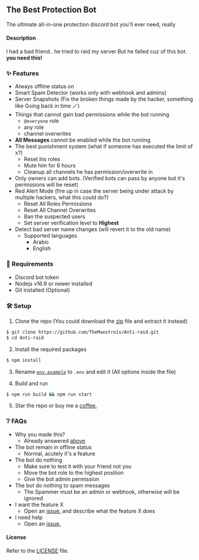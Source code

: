 ## The Best Protection Bot
The ultimate all-in-one protection discord bot you'll ever need, really

#### Description
I had a bad friend.. he tried to raid my server
But he failed cuz of this bot. **you need this!**


### ✨ Features
- Always offline status on
- Smart Spam Detector (works only with webhook and admins)
- Server Snapshots (Fix the broken things made by the hacker, something like Going back in time 🪄)
- Things that cannot gain bad permissions while the bot running
  - `@everyone` role
  - any role
  - channel overwrites 
- **All Messages** cannot be enabled while the bot running
- The best punishment system (what if someone has executed the limit of x?)
  - Reset his roles
  - Mute him for 6 hours
  - Cleanup all channels he has permission/overwrite in
- Only owners can add bots. (Verified bots can pass by anyone but it's permissions will be reset)
- Red Alert Mode (fire up in case the server being under attack by multiple hackers, what this could do?)
  - Reset All Roles Permissions
  - Reset All Channel Overwrites
  - Ban the suspected users
  - Set server verification level to **Highest**
- Detect bad server name changes (will revert it to the old name)
  - Supported languages
    - Arabic
    - English

### 📌 Requirements
- Discord bot token
- Nodejs v16.9 or newer installed
- Git installed (Optional)

### 🛠️ Setup

1. Clone the repo (You could download the [zip](https://github.com/TheMaestro1s/Anti-raid/archive/refs/heads/master.zip) file and extract it instead)
```bash
$ git clone https://github.com/TheMaestro1s/Anti-raid.git
$ cd Anti-raid
```

2. Install the required packages
```bash
$ npm install
```

3. Rename [`env.example`](env.example) to `.env` and edit it (All options inside the file)

4. Build and run
```bash
$ npm run build && npm run start
```

5. Star the repo or buy me a [coffee.](https://ko-fi.com/abdulrahman1s)


### ❔ FAQs
- Why you made this?
  - Already answered [above](#description)
- The bot remain in offline status
  - Normal, acutely it's a feature
- The bot do nothing
  - Make sure to test it with your friend not you
  - Move the bot role to the highest position
  - Give the bot admin permission
- The bot do nothing to spam messages
  - The Spammer must be an admin or webhook, otherwise will be ignored
- I want the feature X
  - Open an [issue.](https://github.com/TheMaestro1s/Anti-raid/issues) and describe what the feature X does
- I need help
  - Open an [issue.](https://github.com/TheMaestro1s/Anti-raid/issues)



#### License
Refer to the [LICENSE](LICENSE) file.
